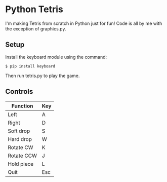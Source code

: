 # Python Tetris
I'm making Tetris from scratch in Python just for fun! Code is all by me with the exception of graphics.py.

## Setup
Install the keyboard module using the command:
```
$ pip install keyboard
```
Then run tetris.py to play the game.

## Controls
| Function		| Key		|
| ------------- | --------- |
| Left			| A			|
| Right			| D			|
| Soft drop		| S 		|
| Hard drop		| W			|
| Rotate CW		| K			|
| Rotate CCW	| J			|
| Hold piece	| L			|
| Quit			| Esc		|